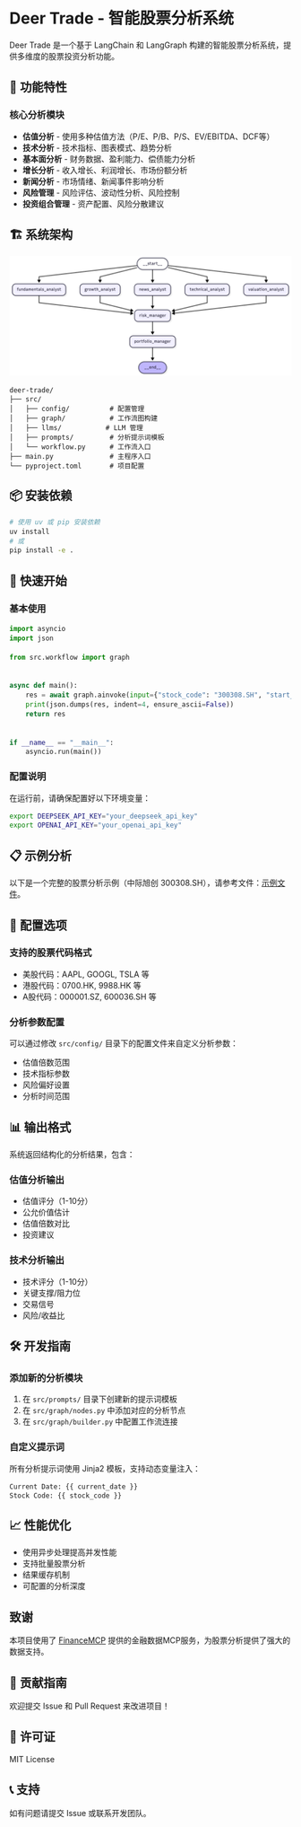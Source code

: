 # Deer Trade - 智能股票分析系统

Deer Trade 是一个基于 LangChain 和 LangGraph 构建的智能股票分析系统，提供多维度的股票投资分析功能。

## 🚀 功能特性

### 核心分析模块
- **估值分析** - 使用多种估值方法（P/E、P/B、P/S、EV/EBITDA、DCF等）
- **技术分析** - 技术指标、图表模式、趋势分析
- **基本面分析** - 财务数据、盈利能力、偿债能力分析
- **增长分析** - 收入增长、利润增长、市场份额分析
- **新闻分析** - 市场情绪、新闻事件影响分析
- **风险管理** - 风险评估、波动性分析、风险控制
- **投资组合管理** - 资产配置、风险分散建议

## 🏗️ 系统架构

![系统架构图](./assets/architecture.png)

```
deer-trade/
├── src/
│   ├── config/          # 配置管理
│   ├── graph/           # 工作流图构建
│   ├── llms/           # LLM 管理
│   ├── prompts/         # 分析提示词模板
│   └── workflow.py      # 工作流入口
├── main.py              # 主程序入口
└── pyproject.toml       # 项目配置
```

## 📦 安装依赖

```bash
# 使用 uv 或 pip 安装依赖
uv install
# 或
pip install -e .
```

## 🎯 快速开始

### 基本使用

```python
import asyncio
import json

from src.workflow import graph


async def main():
    res = await graph.ainvoke(input={"stock_code": "300308.SH", "start_date": "20251020", "end_date": "20251023"})
    print(json.dumps(res, indent=4, ensure_ascii=False))
    return res


if __name__ == "__main__":
    asyncio.run(main())
```

### 配置说明

在运行前，请确保配置好以下环境变量：

```bash
export DEEPSEEK_API_KEY="your_deepseek_api_key"
export OPENAI_API_KEY="your_openai_api_key"
```

## 📋 示例分析

以下是一个完整的股票分析示例（中际旭创 300308.SH），请参考文件：[示例文件](./examples/中际旭创.md)。

## 🔧 配置选项

### 支持的股票代码格式
- 美股代码：AAPL, GOOGL, TSLA 等
- 港股代码：0700.HK, 9988.HK 等
- A股代码：000001.SZ, 600036.SH 等

### 分析参数配置

可以通过修改 `src/config/` 目录下的配置文件来自定义分析参数：
- 估值倍数范围
- 技术指标参数
- 风险偏好设置
- 分析时间范围

## 📊 输出格式

系统返回结构化的分析结果，包含：

### 估值分析输出
- 估值评分（1-10分）
- 公允价值估计
- 估值倍数对比
- 投资建议

### 技术分析输出
- 技术评分（1-10分）
- 关键支撑/阻力位
- 交易信号
- 风险/收益比

## 🛠️ 开发指南

### 添加新的分析模块

1. 在 `src/prompts/` 目录下创建新的提示词模板
2. 在 `src/graph/nodes.py` 中添加对应的分析节点
3. 在 `src/graph/builder.py` 中配置工作流连接

### 自定义提示词

所有分析提示词使用 Jinja2 模板，支持动态变量注入：

```jinja2
Current Date: {{ current_date }}
Stock Code: {{ stock_code }}
```

## 📈 性能优化

- 使用异步处理提高并发性能
- 支持批量股票分析
- 结果缓存机制
- 可配置的分析深度

## 致谢

本项目使用了 [FinanceMCP](https://github.com/guangxiangdebizi/FinanceMCP) 提供的金融数据MCP服务，为股票分析提供了强大的数据支持。

## 🤝 贡献指南

欢迎提交 Issue 和 Pull Request 来改进项目！

## 📄 许可证

MIT License

## 📞 支持

如有问题请提交 Issue 或联系开发团队。